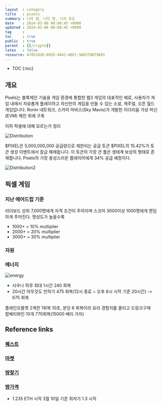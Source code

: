 ```yaml
---
layout  : category
title   : pixels 
summary : 나의 땀, 나의 땅, 나의 포도
date    : 2024-03-06 00:08:45 +0900
updated : 2024-03-06 00:08:45 +0900
tag     : 
toc     : true
public  : true
parent  : [[/crypto]] 
latex   : false
resource: A785182D-092D-4842-A8E1-9AD57DB79A91
---
```

* TOC
{:toc}

## 개요
Pixels는 블록체인 기술을 게임 환경에 통합한 웹3 게임의 대표적인 예로, 사용자가 게임 내에서 자유롭게 플레이하고 자신만의 게임을 만들 수 있는 소셜, 캐주얼, 오픈 월드 게임입니다. Ronin 네트워크, 스카이 마비스(Sky Mavis)가 개발한 이더리움 가상 머신(EVM) 체인 위에 구축

이하 픽셀에 대해 모르는거 정리

![Distribution](https://github.com/JayFreemandev/JayFreemandev.github.io/assets/72185011/258496f6-6a88-4e64-a693-1db3e74f095b)

$PIXEL은 5,000,000,000 공급량으로 제한되는 공급 토큰 $PIXEL의 15.42%가 토큰 생성 이벤트에서 잠금 해제됩니다. 이 토큰의 가장 큰 풀은 생태계 보상의 형태로 존재합니다. Pixels의 가장 충성스러운 플레이어에게 34% 공급 예정이다.

![Distribution2](https://github.com/JayFreemandev/JayFreemandev.github.io/assets/72185011/9f5a273a-78da-42ac-aab3-51e8b09693d4)

## 픽셀 게임

### 지난 에어드랍 기준
리더보드 상위 7,000명에게 자격 조건이 주어지며 스코어 3000이상 1000명에게 랜덤하게 주어진다. 명성도가 높을수록 
- 1000+ = 10% multiplier
- 2000+ = 20% multiplier
- 3000+ = 30% multiplier

### 자원 



### 에너지
![energy](https://github.com/JayFreemandev/JayFreemandev.github.io/assets/72185011/3345dac6-8773-4be8-9aa8-62af66199c9e)

- 사우나 하루 최대 1시간 240 회복
- 20시간 아무것도 안하기 475 회복(12시 종료 ~ 오후 8시 시작 기준 20시간)
-> 675 회복

플레인오믈렛 2계란 1회복 10초, 분당 6 회복이라 요리 경험치를 올리고 드링크구매  
팝베리와인 10개 770회복(15000 베리 가치)  

## Reference links
### [퀘스트](https://web3triads.com/quests/)
### [마켓](https://www.pixels.tips/energy)
### [땅찾기](https://pixelstools.xyz/dashboard/buscar-lands)
### [땅가격](https://opensea.io/collection/pixels-farm)
- 1.235 ETH 시작 3월 10일 기준 최저가 1.3 시작
